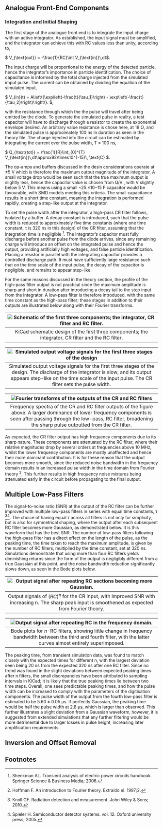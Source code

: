 ## Analogue Front-End Components
### Integration and Initial Shaping

The first stage of the analogue front end is to integrate the input charge with an active integrator. As established, the input signal must be amplified, and the integrator can achieve this
with RC values less than unity, according to,

$` V_{\text{out}} = -\frac{1}{RC}\int V_{\text{in}}\,dt`$.

The input charge will be proportional to
the energy of the detected particle, hence the integrator’s importance in particle identification.
The choice of capacitance is informed by the total charge injected from the simulated imput pulse. The
current can be obtained by dividing the equation of the simulated input,

$` V_{in}(t) = A\left\{\exp\left(-\frac{t}{\tau_1}\right) - \exp\left(-\frac{t}{\tau_2}\right)\right\}. `$,

with the resistance through which the the pulse will travel after being emitted by the diode. To generate the simulated pulse in reality, a test capacitor will have to discharge through a resistor to create the exponential envelope desired. An arbitrary value resistance is chose here, at 18 Ω, and the simulated pulse is apprxoimately 100 ns in duration as seen in the theory file. The charge injected into the circuit can be estimated by integrating the current over the pulse width, T = 100 ns,

$` Q_{\text{tot}} = \frac{1}{R}\int_{0}^{T} V_{\text{in}}\,dt\approx92\times10^{-15}\, \text{C} `$.

The op-amps and buffers discussed in the desin considerations operate at ±5 V which is therefore the
maximum output magnitude of the integrator. A small voltage drop would be seen such that
the true maximum output is slightly less, hence the capacitor value is chosen from Q/V , with
V slightly below 5 V. This means using a small ~25 ×10−15 F capacitor would be favourable,
with SMD models meeting this criteria. The small capacitance results in a short time constant,
meaning the integration is performed rapidly, creating a step-like output at the integrator.

To set the pulse width after the integrator, a high-pass CR filter follows, isolated by a buffer.
A decay constant is introduced, such that the pulse width is reduced to approximately five time
constants (where one time constant, τ is 320 ns in this design) of the CR filter, assuming that
the integration time is negligible [^1]. The integrator’s capacitor must fully discharge before another pulse from the diode arrives, since any remaining charge will introduce an offset on the integrated pulse and hence the output, providing artificially high voltages, and false particle identification. Placing a resistor in parallel with the integrating capacitor provides a controlled discharge path. It must have sufficiently large resistance such that on the time scale of the input pulse, the decay of the capacitor is negligible, and remains to appear step-like.

For the same reasons discussed in the theory section, the profile of the high-pass filter output is not
practical since the maximum amplitude is sharp and short in duration after introducing a decay
tail to the step input from the integrator. A low-pass filter is therefore introduced, with the
same time constant as the high-pass filter; these stages in addition to their outputs are illustrated below along with their Fourier transforms. 

| ![Schematic of the first three components; the integrator, CR filter and RC filter.](./Images/first_three_new.png) |
|:--:| 
| KiCad schematic design of the first three components; the integrator, CR filter and the RC filter. |

| ![Simulated output voltage signals for the first three stages of the design](./Images/first_three_outputs2.png) |
|:--:| 
| Simulated output voltage signals for the first three stages of the design. The discharge of the integrator is slow, and its output appears step-like on the time scale of the input pulse. The CR filter sets the pulse width. |

| ![Fourier transforms of the outputs of the CR and RC filters](./Images/freq_spectra_cr_rc2.png) |
|:--:| 
| Frequency spectra of the CR and RC filter outputs of the figure above. A larger dominance of lower frequency components is seen after passing through the low-pass, RC filter, broadening the sharp pulse outputted from the CR filter. |

As expected, the CR filter output has high frequency
components due to its sharp nature. These components are attenuated by the RC filter, where
their relative magnitudes drop by several orders at frequencies above 10 MHz, whilst the lower
frequency components are mostly unaffected and hence their more dominant contribution. It
is for these reason that the output becomes more smooth, since the reduced noise bandwidth
in the frequency domain results in an increased pulse width in the time domain from Fourier
theory [^2]. This further results in high frequency noise mixtures being attenuated early in the
circuit before propagating to the final output.

## Multiple Low-Pass Filters
The signal-to-noise ratio (SNR) at the output of the RC filter can be further improved with
multiple low-pass filters in series with equal time constants, τ [^3][^4]. The choice of having
equal τ across all filters is not only for simplicity, but is also for symmetrical shaping, where
the output after each subsequent RC filter becomes more Gaussian, as demonstrated below.
It is this waveform that has the best SNR. The number of low-pass filters following the
high-pass filter has a direct effect on the length of the pulse, as the peaking time, the time taken
to reach the maximum amplitude, is given by the number of RC filters, multiplied by the time
constant, set at 320 ns. Simulations demonstrate that using more than four RC filters yields
diminishing returns since the form of the output is negligibly different from a true Gaussian at
this point, and the noise bandwidth reduction significantly slows down, as seen in the Bode plots below.


| ![Output signal after repeating RC sections becoming more Gaussian.](./Images/RC-n.png) |
|:--:| 
| Output signals of $` (RC)^n `$ for the CR input, with improved SNR with increasing n. The sharp peak input is smoothened as expected from Fourier theory. |

| ![Output signal after repeating RC in the frequency domain.](./Images/bode_nrc2.png) |
|:--:| 
| Bode plots for $`n`$-RC filters, showing little change in frequency bandwidth between the third and fourth filter, with the latter curves almost entirely superimposed. |

The peaking time, from transient simulation data, was found to match closely with the
expected times for different n, with the largest deviation seen being 20 ns from the expected
320 ns after one RC filter. Since no trend was found in the slight deviations between expected
peaking times after n filters, the small discrepancies have been attributed to sampling intervals
in KiCad; it is likely that the true peaking times lie between two time steps.
Overall, one sees predictable peaking times, and how the pulse width can be increased to
comply with the parameters of the digitisation components. The pulse width of the output
from the fourth low-pass filter is estimated to be 5.60 ± 0.05 μs. If perfectly Gaussian, the
peaking time would be half the pulse width at 2.8 μs, which is larger than observed. This
further illustrates a slight deviation from a Gaussian waveform, however, it is suggested from
extended simulations that any further filtering would be more detrimental due to larger losses
in pulse height, increasing later amplification requirements.

## Inversion and Offset Removal



## Footnotes

[^1]: Shenkman AL. Transient analysis of electric power circuits handbook. Springer Science &
Business Media; 2006.

[^2]: Hoffman F. An introduction to Fourier theory. Extraído el. 1997;2.

[^3]: Knoll GF. Radiation detection and measurement. John Wiley & Sons; 2010.

[^4]: Spieler H. Semiconductor detector systems. vol. 12. Oxford university press; 2005.
